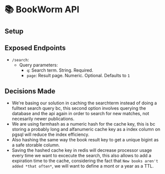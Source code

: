 # 📚 BookWorm API

## Setup

## Exposed Endpoints
- `/search`:
    - Query parameters:
        - `q`: Search term. String. Required.
        - `page`: Result page. Numeric. Optional. Defaults to `1`

## Decisions Made

- We're basing our solution in caching the searchterm instead of doing a fulltext search query bc, this second option involves querying the database and the api again in order to search for new matches, not necesarily newer publications.
- We are using farmhash as a numeric hash for the cache key, this is bc storing a probably long and alfanumeric cache key as a index column on pgsql will reduce the index efficiency.
- Also hashing the same way the book result key to get a unique bigint as a safe storable column.
- Saving the hashed cache key in redis will decrease processor usage every time we want to excecute the search, this also allows to add a expiration time to the cache, considering the fact that `New books aren't added *that often*`, we will want to define a mont or a year as a TTL.

